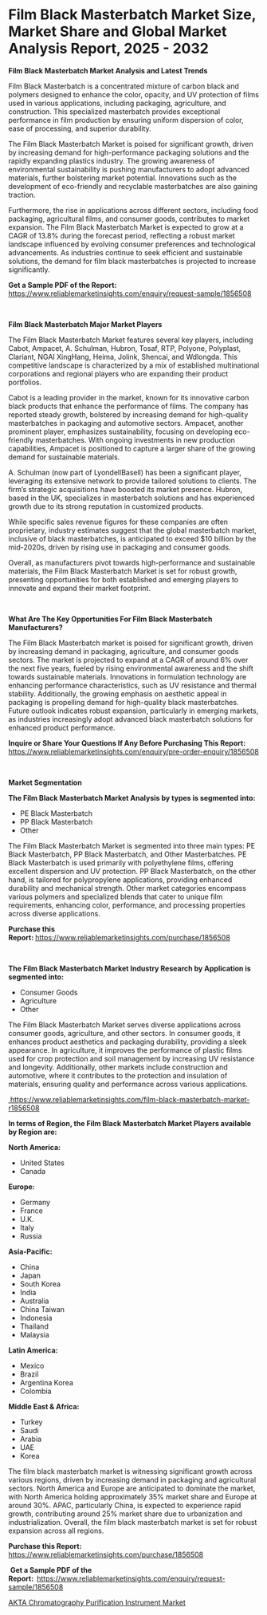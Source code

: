 <p><h1>Film Black Masterbatch Market Size, Market Share and Global Market Analysis Report, 2025 - 2032</h1></p><p><strong>Film Black Masterbatch Market Analysis and Latest Trends</strong></p>
<p><p>Film Black Masterbatch is a concentrated mixture of carbon black and polymers designed to enhance the color, opacity, and UV protection of films used in various applications, including packaging, agriculture, and construction. This specialized masterbatch provides exceptional performance in film production by ensuring uniform dispersion of color, ease of processing, and superior durability.</p><p>The Film Black Masterbatch Market is poised for significant growth, driven by increasing demand for high-performance packaging solutions and the rapidly expanding plastics industry. The growing awareness of environmental sustainability is pushing manufacturers to adopt advanced materials, further bolstering market potential. Innovations such as the development of eco-friendly and recyclable masterbatches are also gaining traction.</p><p>Furthermore, the rise in applications across different sectors, including food packaging, agricultural films, and consumer goods, contributes to market expansion. The Film Black Masterbatch Market is expected to grow at a CAGR of 13.8% during the forecast period, reflecting a robust market landscape influenced by evolving consumer preferences and technological advancements. As industries continue to seek efficient and sustainable solutions, the demand for film black masterbatches is projected to increase significantly.</p></p>
<p><strong>Get a Sample PDF of the Report:&nbsp;</strong> <a href="https://www.reliablemarketinsights.com/enquiry/request-sample/1856508?utm_campaign=3065&utm_medium=2&utm_source=Github&utm_content=ia&utm_term=27032025&utm_id=film-black-masterbatch">https://www.reliablemarketinsights.com/enquiry/request-sample/1856508</a></p>
<p>&nbsp;</p>
<p><strong>Film Black Masterbatch Major Market Players</strong></p>
<p><p>The Film Black Masterbatch Market features several key players, including Cabot, Ampacet, A. Schulman, Hubron, Tosaf, RTP, Polyone, Polyplast, Clariant, NGAI XingHang, Heima, Jolink, Shencai, and Wdlongda. This competitive landscape is characterized by a mix of established multinational corporations and regional players who are expanding their product portfolios.</p><p>Cabot is a leading provider in the market, known for its innovative carbon black products that enhance the performance of films. The company has reported steady growth, bolstered by increasing demand for high-quality masterbatches in packaging and automotive sectors. Ampacet, another prominent player, emphasizes sustainability, focusing on developing eco-friendly masterbatches. With ongoing investments in new production capabilities, Ampacet is positioned to capture a larger share of the growing demand for sustainable materials.</p><p>A. Schulman (now part of LyondellBasell) has been a significant player, leveraging its extensive network to provide tailored solutions to clients. The firm’s strategic acquisitions have boosted its market presence. Hubron, based in the UK, specializes in masterbatch solutions and has experienced growth due to its strong reputation in customized products.</p><p>While specific sales revenue figures for these companies are often proprietary, industry estimates suggest that the global masterbatch market, inclusive of black masterbatches, is anticipated to exceed $10 billion by the mid-2020s, driven by rising use in packaging and consumer goods.</p><p>Overall, as manufacturers pivot towards high-performance and sustainable materials, the Film Black Masterbatch Market is set for robust growth, presenting opportunities for both established and emerging players to innovate and expand their market footprint.</p></p>
<p>&nbsp;</p>
<p><strong>What Are The Key Opportunities For Film Black Masterbatch Manufacturers?</strong></p>
<p><p>The Film Black Masterbatch market is poised for significant growth, driven by increasing demand in packaging, agriculture, and consumer goods sectors. The market is projected to expand at a CAGR of around 6% over the next five years, fueled by rising environmental awareness and the shift towards sustainable materials. Innovations in formulation technology are enhancing performance characteristics, such as UV resistance and thermal stability. Additionally, the growing emphasis on aesthetic appeal in packaging is propelling demand for high-quality black masterbatches. Future outlook indicates robust expansion, particularly in emerging markets, as industries increasingly adopt advanced black masterbatch solutions for enhanced product performance.</p></p>
<p><strong>Inquire or Share Your Questions If Any Before Purchasing This Report:</strong> <a href="https://www.reliablemarketinsights.com/enquiry/pre-order-enquiry/1856508?utm_campaign=3065&utm_medium=2&utm_source=Github&utm_content=ia&utm_term=27032025&utm_id=film-black-masterbatch">https://www.reliablemarketinsights.com/enquiry/pre-order-enquiry/1856508</a></p>
<p>&nbsp;</p>
<p><strong>Market Segmentation</strong></p>
<p><strong>The Film Black Masterbatch Market Analysis by types is segmented into:</strong></p>
<p><ul><li>PE Black Masterbatch</li><li>PP Black Masterbatch</li><li>Other</li></ul></p>
<p><p>The Film Black Masterbatch Market is segmented into three main types: PE Black Masterbatch, PP Black Masterbatch, and Other Masterbatches. PE Black Masterbatch is used primarily with polyethylene films, offering excellent dispersion and UV protection. PP Black Masterbatch, on the other hand, is tailored for polypropylene applications, providing enhanced durability and mechanical strength. Other market categories encompass various polymers and specialized blends that cater to unique film requirements, enhancing color, performance, and processing properties across diverse applications.</p></p>
<p><strong>Purchase this Report:&nbsp;</strong><a href="https://www.reliablemarketinsights.com/purchase/1856508?utm_campaign=3065&utm_medium=2&utm_source=Github&utm_content=ia&utm_term=27032025&utm_id=film-black-masterbatch">https://www.reliablemarketinsights.com/purchase/1856508</a></p>
<p>&nbsp;</p>
<p><strong>The Film Black Masterbatch Market Industry Research by Application is segmented into:</strong></p>
<p><ul><li>Consumer Goods</li><li>Agriculture</li><li>Other</li></ul></p>
<p><p>The Film Black Masterbatch Market serves diverse applications across consumer goods, agriculture, and other sectors. In consumer goods, it enhances product aesthetics and packaging durability, providing a sleek appearance. In agriculture, it improves the performance of plastic films used for crop protection and soil management by increasing UV resistance and longevity. Additionally, other markets include construction and automotive, where it contributes to the protection and insulation of materials, ensuring quality and performance across various applications.</p></p>
<p><a href="https://www.reliablemarketinsights.com/film-black-masterbatch-market-r1856508?utm_campaign=3065&utm_medium=2&utm_source=Github&utm_content=ia&utm_term=27032025&utm_id=film-black-masterbatch">&nbsp;https://www.reliablemarketinsights.com/film-black-masterbatch-market-r1856508</a></p>
<p><strong>In terms of Region, the Film Black Masterbatch Market Players available by Region are:</strong></p>
<p>
    <p> <strong> North America: </strong>
        <ul>
            <li>United States</li>
            <li>Canada</li>
        </ul>
        </p> 
    <p> <strong> Europe: </strong>
        <ul>
            <li>Germany</li>
            <li>France</li>
            <li>U.K.</li>
            <li>Italy</li>
            <li>Russia</li>
        </ul>
        </p> 
    <p> <strong> Asia-Pacific: </strong>
        <ul>
            <li>China</li>
            <li>Japan</li>
            <li>South Korea</li>
            <li>India</li>
            <li>Australia</li>
            <li>China Taiwan</li>
            <li>Indonesia</li>
            <li>Thailand</li>
            <li>Malaysia</li>
        </ul>
        </p> 
    <p> <strong> Latin America: </strong>
        <ul>
            <li>Mexico</li>
            <li>Brazil</li>
            <li>Argentina Korea</li>
            <li>Colombia</li>
        </ul>
        </p> 
    <p> <strong> Middle East & Africa: </strong>
        <ul>
            <li>Turkey</li>
            <li>Saudi</li>
            <li>Arabia</li>
            <li>UAE</li>
            <li>Korea</li>
        </ul>
    </p>
    </p>
<p><p>The film black masterbatch market is witnessing significant growth across various regions, driven by increasing demand in packaging and agricultural sectors. North America and Europe are anticipated to dominate the market, with North America holding approximately 35% market share and Europe at around 30%. APAC, particularly China, is expected to experience rapid growth, contributing around 25% market share due to urbanization and industrialization. Overall, the film black masterbatch market is set for robust expansion across all regions.</p></p>
<p><strong>Purchase this Report: </strong><a href="https://www.reliablemarketinsights.com/purchase/1856508?utm_campaign=3065&utm_medium=2&utm_source=Github&utm_content=ia&utm_term=27032025&utm_id=film-black-masterbatch">https://www.reliablemarketinsights.com/purchase/1856508</a></p>
<p>&nbsp;<strong>Get a Sample PDF of the Report:&nbsp;&nbsp;</strong><a href="https://www.reliablemarketinsights.com/enquiry/request-sample/1856508?utm_campaign=3065&utm_medium=2&utm_source=Github&utm_content=ia&utm_term=27032025&utm_id=film-black-masterbatch">https://www.reliablemarketinsights.com/enquiry/request-sample/1856508</a></p>
<p><strong></strong></p>
<p><p><a href="https://github.com/akermigarib/Market-Research-Report-List-1/blob/main/akta-chromatography-purification-instrument-market.md?utm_campaign=3065&utm_medium=2&utm_source=Github&utm_content=ia&utm_term=27032025&utm_id=film-black-masterbatch">AKTA Chromatography Purification Instrument Market</a></p></p>